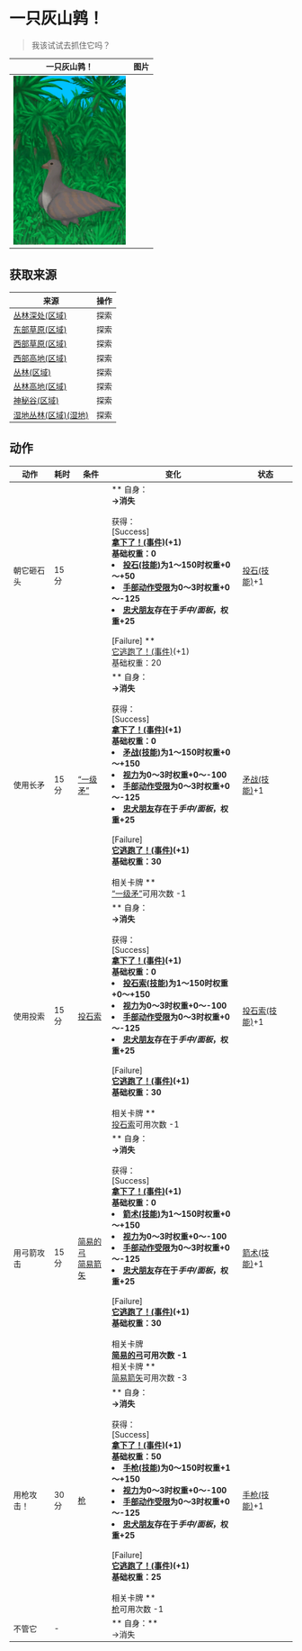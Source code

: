 # 一只灰山鹑！  
> 我该试试去抓住它吗？  
  
  一只灰山鹑！  |   图片   
 ----  |  ----:   
   |  <img decoding="async" src="Sprite/PartridgeEvent.png" href="a.md" style="max-width:300px;max-height:300px;">   
  
## 获取来源  
来源  |  操作  
----  |  ----  
[丛林深处(区域)](DeepJungle.md)  |  探索  
[东部草原(区域)](GrasslandsE.md)  |  探索  
[西部草原(区域)](GrasslandsW.md)  |  探索  
[西部高地(区域)](HighlandsWestern.md)  |  探索  
[丛林(区域)](Jungle.md)  |  探索  
[丛林高地(区域)](JungleHighlands.md)  |  探索  
[神秘谷(区域)](SecretValley.md)  |  探索  
[湿地丛林(区域)(湿地)](Wetlands.md)  |  探索  
## 动作  
动作  |  耗时  |  条件  |  变化  |  状态  
----  |  ----  |  ----  |  ----  |  ----  
朝它砸石头<br>  |  15分  |    |  ** 自身：**<br>→消失<br><br>** 获得： **<br>** [Success] **<br>  [拿下了！(事件)](Event_PartridgeFightSuccess.md)(+1)<br>基础权重：0<li>[投石(技能)](Skill_RockThrowing.md)为1～150时权重+0～+50</li><li>[手部动作受限](ModifierHand.md)为0～3时权重+0～-125</li><li>[忠犬朋友](DogFriend.md)存在于*手中/面板*，权重+25</li><br>** [Failure] **<br>  [它逃跑了！(事件)](Event_PartridgeFightFailure.md)(+1)<br>基础权重：20  |  [投石(技能)](Skill_RockThrowing.md)+1  
使用长矛<br>  |  15分  |  [“一级矛”](tag_Spear.md)  |  ** 自身：**<br>→消失<br><br>** 获得： **<br>** [Success] **<br>  [拿下了！(事件)](Event_PartridgeFightSuccess.md)(+1)<br>基础权重：0<li>[矛战(技能)](Skill_SpearFighting.md)为1～150时权重+0～+150</li><li>[视力](Myopia.md)为0～3时权重+0～-100</li><li>[手部动作受限](ModifierHand.md)为0～3时权重+0～-125</li><li>[忠犬朋友](DogFriend.md)存在于*手中/面板*，权重+25</li><br>** [Failure] **<br>  [它逃跑了！(事件)](Event_PartridgeFightFailure.md)(+1)<br>基础权重：30<br><br>** 相关卡牌 **<br>[“一级矛”](tag_Spear.md)可用次数  -1  |  [矛战(技能)](Skill_SpearFighting.md)+1  
使用投索<br>  |  15分  |  [投石索](Sling.md)  |  ** 自身：**<br>→消失<br><br>** 获得： **<br>** [Success] **<br>  [拿下了！(事件)](Event_PartridgeFightSuccess.md)(+1)<br>基础权重：0<li>[投石索(技能)](Skill_Sling.md)为1～150时权重+0～+150</li><li>[视力](Myopia.md)为0～3时权重+0～-100</li><li>[手部动作受限](ModifierHand.md)为0～3时权重+0～-125</li><li>[忠犬朋友](DogFriend.md)存在于*手中/面板*，权重+25</li><br>** [Failure] **<br>  [它逃跑了！(事件)](Event_PartridgeFightFailure.md)(+1)<br>基础权重：30<br><br>** 相关卡牌 **<br>[投石索](Sling.md)可用次数  -1  |  [投石索(技能)](Skill_Sling.md)+1  
用弓箭攻击<br>  |  15分  |  [简易的弓](BowRustic.md)<br>[简易箭矢](ArrowSimple.md)  |  ** 自身：**<br>→消失<br><br>** 获得： **<br>** [Success] **<br>  [拿下了！(事件)](Event_PartridgeFightSuccess.md)(+1)<br>基础权重：0<li>[箭术(技能)](Skill_Archery.md)为1～150时权重+0～+150</li><li>[视力](Myopia.md)为0～3时权重+0～-100</li><li>[手部动作受限](ModifierHand.md)为0～3时权重+0～-125</li><li>[忠犬朋友](DogFriend.md)存在于*手中/面板*，权重+25</li><br>** [Failure] **<br>  [它逃跑了！(事件)](Event_PartridgeFightFailure.md)(+1)<br>基础权重：30<br><br>** 相关卡牌 **<br>[简易的弓](BowRustic.md)可用次数  -1<br>** 相关卡牌 **<br>[简易箭矢](ArrowSimple.md)可用次数  -3  |  [箭术(技能)](Skill_Archery.md)+1  
用枪攻击！<br>  |  30分  |  [枪](Gun.md)  |  ** 自身：**<br>→消失<br><br>** 获得： **<br>** [Success] **<br>  [拿下了！(事件)](Event_PartridgeFightSuccess.md)(+1)<br>基础权重：50<li>[手枪(技能)](Skill_Handguns.md)为0～150时权重+1～+150</li><li>[视力](Myopia.md)为0～3时权重+0～-100</li><li>[手部动作受限](ModifierHand.md)为0～3时权重+0～-125</li><li>[忠犬朋友](DogFriend.md)存在于*手中/面板*，权重+25</li><br>** [Failure] **<br>  [它逃跑了！(事件)](Event_PartridgeFightFailure.md)(+1)<br>基础权重：25<br><br>** 相关卡牌 **<br>[枪](Gun.md)可用次数  -1  |  [手枪(技能)](Skill_Handguns.md)+1  
不管它<br>  |  -  |    |  ** 自身：**<br>→消失  |    


<script>document.title="一只灰山鹑！ - 卡牌生存百科 Card Survival Wiki";</script>